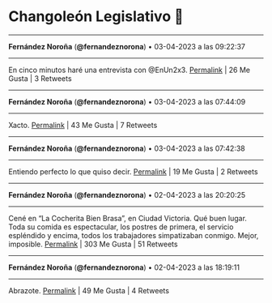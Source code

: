 # Changoleón Legislativo 🙈
*****
**Fernández Noroña** (**@fernandeznorona**) • 03-04-2023 a las 09:22:37
*****
En cinco minutos haré una entrevista con @EnUn2x3.
[Permalink](https://twitter.com/fernandeznorona/status/1642940680451375121) | 26 Me Gusta | 3 Retweets
*****
**Fernández Noroña** (**@fernandeznorona**) • 03-04-2023 a las 07:44:09
*****
Xacto.
[Permalink](https://twitter.com/fernandeznorona/status/1642915901455360000) | 43 Me Gusta | 7 Retweets
*****
**Fernández Noroña** (**@fernandeznorona**) • 03-04-2023 a las 07:42:38
*****
Entiendo perfecto lo que quiso decir.
[Permalink](https://twitter.com/fernandeznorona/status/1642915519069052931) | 19 Me Gusta | 2 Retweets
*****
**Fernández Noroña** (**@fernandeznorona**) • 02-04-2023 a las 20:20:25
*****
Cené en “La Cocherita Bien Brasa”, en Ciudad Victoria. Qué buen lugar. Toda su comida es espectacular, los postres de primera, el servicio espléndido y encima, todos los trabajadores simpatizaban conmigo. Mejor, imposible.
[Permalink](https://twitter.com/fernandeznorona/status/1642743833665388545) | 303 Me Gusta | 51 Retweets
*****
**Fernández Noroña** (**@fernandeznorona**) • 02-04-2023 a las 18:19:11
*****
Abrazote.
[Permalink](https://twitter.com/fernandeznorona/status/1642713324348383233) | 49 Me Gusta | 4 Retweets
